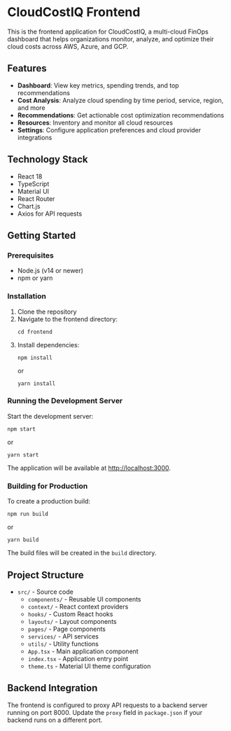 # CloudCostIQ Frontend

This is the frontend application for CloudCostIQ, a multi-cloud FinOps dashboard that helps organizations monitor, analyze, and optimize their cloud costs across AWS, Azure, and GCP.

## Features

- **Dashboard**: View key metrics, spending trends, and top recommendations
- **Cost Analysis**: Analyze cloud spending by time period, service, region, and more
- **Recommendations**: Get actionable cost optimization recommendations
- **Resources**: Inventory and monitor all cloud resources
- **Settings**: Configure application preferences and cloud provider integrations

## Technology Stack

- React 18
- TypeScript
- Material UI
- React Router
- Chart.js
- Axios for API requests

## Getting Started

### Prerequisites

- Node.js (v14 or newer)
- npm or yarn

### Installation

1. Clone the repository
2. Navigate to the frontend directory:
   ```
   cd frontend
   ```
3. Install dependencies:
   ```
   npm install
   ```
   or
   ```
   yarn install
   ```

### Running the Development Server

Start the development server:
```
npm start
```
or
```
yarn start
```

The application will be available at [http://localhost:3000](http://localhost:3000).

### Building for Production

To create a production build:
```
npm run build
```
or
```
yarn build
```

The build files will be created in the `build` directory.

## Project Structure

- `src/` - Source code
  - `components/` - Reusable UI components
  - `context/` - React context providers
  - `hooks/` - Custom React hooks
  - `layouts/` - Layout components
  - `pages/` - Page components
  - `services/` - API services
  - `utils/` - Utility functions
  - `App.tsx` - Main application component
  - `index.tsx` - Application entry point
  - `theme.ts` - Material UI theme configuration

## Backend Integration

The frontend is configured to proxy API requests to a backend server running on port 8000. Update the `proxy` field in `package.json` if your backend runs on a different port. 